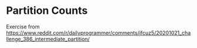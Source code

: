 # Partition Counts

Exercise from https://www.reddit.com/r/dailyprogrammer/comments/jfcuz5/20201021_challenge_386_intermediate_partition/
